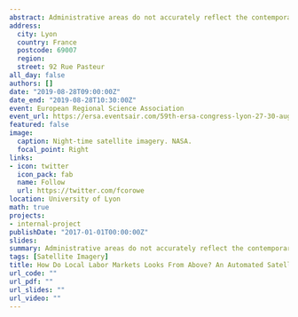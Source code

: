 ```yaml
---
abstract: Administrative areas do not accurately reflect the contemporary spatial manifestation of labour market linkages. Local labour market areas (LLMAs) have been shown to provide a better representation of geographic labour market activity. Traditionally LLMAs are delineated based on commuting flow data. However, commuting data are expensive to collect, are sporadically collected in developed countries and rarely available in less developed countries. Yet, recent advances in computing capacity and increased availability of satellite imagery offers a unique opportunity to generate LLMAs in poor environment context in a cheap, frequent and automated way. This papers aims to develop an automated satellite-based approach to define LLMAs.
address:
  city: Lyon
  country: France
  postcode: 69007
  region: 
  street: 92 Rue Pasteur
all_day: false
authors: []
date: "2019-08-28T09:00:00Z"
date_end: "2019-08-28T10:30:00Z"
event: European Regional Science Association
event_url: https://ersa.eventsair.com/59th-ersa-congress-lyon-27-30-august-2019/
featured: false
image:
  caption: Night-time satellite imagery. NASA.
  focal_point: Right
links:
- icon: twitter
  icon_pack: fab
  name: Follow
  url: https://twitter.com/fcorowe
location: University of Lyon
math: true
projects:
- internal-project
publishDate: "2017-01-01T00:00:00Z"
slides: 
summary: Administrative areas do not accurately reflect the contemporary spatial manifestation of labour market linkages. Local labour market areas (LLMAs) have been shown to provide a better representation of geographic labour market activity. Traditionally LLMAs are delineated based on commuting flow data. However, commuting data are expensive to collect, are sporadically collected in developed countries and rarely available in less developed countries. Yet, recent advances in computing capacity and increased availability of satellite imagery offers a unique opportunity to generate LLMAs in poor environment context in a cheap, frequent and automated way. This papers aims to develop an automated satellite-based approach to define LLMAs.
tags: [Satellite Imagery]
title: How Do Local Labor Markets Looks From Above? An Automated Satellite Imagery Approach
url_code: ""
url_pdf: ""
url_slides: ""
url_video: ""
---
```

